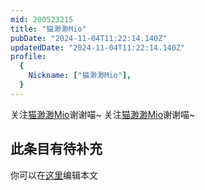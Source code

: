 ```yaml
---
mid: 200523215
title: "猫渺渺Mio"
pubDate: "2024-11-04T11:22:14.140Z"
updatedDate: "2024-11-04T11:22:14.140Z"
profile:
  {
    Nickname: ["猫渺渺Mio"],
  }
---
```


关注[猫渺渺Mio](https://space.bilibili.com/200523215)谢谢喵~ 关注[猫渺渺Mio](https://space.bilibili.com/200523215)谢谢喵~

## 此条目有待补充
你可以在[这里](https://github.com/Yuhanawa/VTuber.ICU-Content/edit/master/v/猫渺渺Mio/index.md)编辑本文
